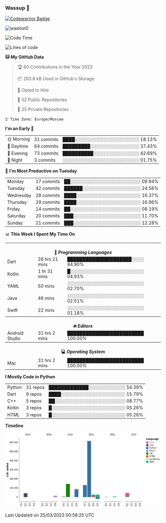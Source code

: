 ### Wassup 👋

[![Codewarrior Badge](https://www.codewars.com/users/waslost/badges/small)](https://www.codewars.com/users/waslost)

<p align="left"> <img src="https://komarev.com/ghpvc/?username=waslost0" alt="waslost0" /></p>

<!--START_SECTION:waka-->
![Code Time](http://img.shields.io/badge/Code%20Time-2%2C347%20hrs%2056%20mins-blue)

![Lines of code](https://img.shields.io/badge/From%20Hello%20World%20I%27ve%20Written-1%20Million%20lines%20of%20code-blue)

**🐱 My GitHub Data** 

> 🏆 60 Contributions in the Year 2023
 > 
> 📦 263.8 kB Used in GitHub's Storage 
 > 
> 💼 Opted to Hire
 > 
> 📜 52 Public Repositories 
 > 
> 🔑 25 Private Repositories  
 > 
`⌚︎ Time Zone: Europe/Moscow`

**I'm an Early 🐤** 

<table>
 <tr><td>🌞 Morning</td><td>31 commits</td><td>████░░░░░░░░░░░░░░░░░░░░░ 18.13%</td></tr>
 <tr><td>🌆 Daytime</td><td>64 commits</td><td>█████████░░░░░░░░░░░░░░░░ 37.43%</td></tr>
 <tr><td>🌃 Evening</td><td>73 commits</td><td>██████████░░░░░░░░░░░░░░░ 42.69%</td></tr>
 <tr><td>🌙 Night</td><td>3 commits</td><td>░░░░░░░░░░░░░░░░░░░░░░░░░ 01.75%</td></tr>
</table>

📅 **I'm Most Productive on Tuesday** 

<table>
 <tr><td>Monday</td><td>17 commits</td><td>██░░░░░░░░░░░░░░░░░░░░░░░ 09.94%</td></tr>
 <tr><td>Tuesday</td><td>42 commits</td><td>██████░░░░░░░░░░░░░░░░░░░ 24.56%</td></tr>
 <tr><td>Wednesday</td><td>28 commits</td><td>████░░░░░░░░░░░░░░░░░░░░░ 16.37%</td></tr>
 <tr><td>Thursday</td><td>29 commits</td><td>████░░░░░░░░░░░░░░░░░░░░░ 16.96%</td></tr>
 <tr><td>Friday</td><td>14 commits</td><td>██░░░░░░░░░░░░░░░░░░░░░░░ 08.19%</td></tr>
 <tr><td>Saturday</td><td>20 commits</td><td>███░░░░░░░░░░░░░░░░░░░░░░ 11.70%</td></tr>
 <tr><td>Sunday</td><td>21 commits</td><td>███░░░░░░░░░░░░░░░░░░░░░░ 12.28%</td></tr>
</table>

📊 **This Week I Spent My Time On** 

<table>
<tr><th colspan="3"><br>💬 <i>Programming Languages</i></th></tr> 
 <tr><td>Dart</td><td>26 hrs 21 mins</td><td>█████████████████████░░░░ 84.90%</td></tr>
 <tr><td>Kotlin</td><td>1 hr 31 mins</td><td>█░░░░░░░░░░░░░░░░░░░░░░░░ 04.93%</td></tr>
 <tr><td>YAML</td><td>50 mins</td><td>░░░░░░░░░░░░░░░░░░░░░░░░░ 02.70%</td></tr>
 <tr><td>Java</td><td>46 mins</td><td>░░░░░░░░░░░░░░░░░░░░░░░░░ 02.51%</td></tr>
 <tr><td>Swift</td><td>22 mins</td><td>░░░░░░░░░░░░░░░░░░░░░░░░░ 01.18%</td></tr>

<tr><th colspan="3"><br>🔥 <i>Editors</i></th></tr> 
 <tr><td>Android Studio</td><td>31 hrs 2 mins</td><td>█████████████████████████ 100.00%</td></tr>

<tr><th colspan="3"><br>💻 <i>Operating System</i></th></tr> 
 <tr><td>Mac</td><td>31 hrs 2 mins</td><td>█████████████████████████ 100.00%</td></tr>
</table>

**I Mostly Code in Python** 

<table>
 <tr><td>Python</td><td>31 repos</td><td>█████████████░░░░░░░░░░░░ 54.39%</td></tr>
 <tr><td>Dart</td><td>9 repos</td><td>████░░░░░░░░░░░░░░░░░░░░░ 15.79%</td></tr>
 <tr><td>C++</td><td>5 repos</td><td>██░░░░░░░░░░░░░░░░░░░░░░░ 08.77%</td></tr>
 <tr><td>Kotlin</td><td>3 repos</td><td>█░░░░░░░░░░░░░░░░░░░░░░░░ 05.26%</td></tr>
 <tr><td>HTML</td><td>3 repos</td><td>█░░░░░░░░░░░░░░░░░░░░░░░░ 05.26%</td></tr>
</table>


**Timeline**

![Chart not found](https://raw.githubusercontent.com/waslost0/waslost0/master/charts/bar_graph.png) 


 Last Updated on 25/03/2023 00:58:25 UTC
<!--END_SECTION:waka-->

